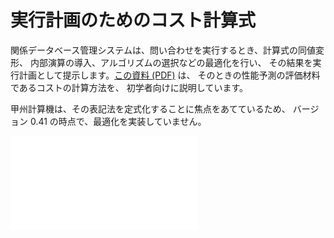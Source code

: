 # 実行計画のためのコスト計算式

関係データベース管理システムは、問い合わせを実行するとき、計算式の同値変形、
内部演算の導入、アルゴリズムの選択などの最適化を行い、
その結果を実行計画として提示します。[この資料 (PDF)][PDF] は、
そのときの性能予測の評価材料であるコストの計算方法を、
初学者向けに説明しています。

甲州計算機は、その表記法を定式化することに焦点をあてているため、
バージョン 0.41 の時点で、最適化を実装していません。

[![PDF]](rdbms-cost-formula-560.png)

[PDF]: rdbms-cost-formula.pdf

